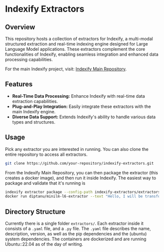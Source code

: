 # Indexify Extractors

## Overview

This repository hosts a collection of extractors for Indexify, a multi-modal structured extraction and real-time indexing engine designed for Large Language Model applications.
These extractors complement the core functionalities of Indexify, enabling seamless integration and enhanced data processing capabilities.

For the main Indexify project, visit: [Indexify Main Repository](https://github.com/diptanu/indexify).

## Features

- **Real-Time Data Processing:** Enhance Indexify with real-time data extraction capabilities.
- **Plug-and-Play Integration:** Easily integrate these extractors with the main Indexify engine.
- **Diverse Data Support:** Extends Indexify's ability to handle various data types and structures.

## Usage

Pick any extractor you are interested in running. You can also clone the entire repository to access all extractors.

```bash
git clone https://github.com/your-repository/indexify-extractors.git
```

From the Indexify Main Repository, you can then package the extractor (this creates a docker image), and then run it inside Indexify.
The easiest way to package and validate that it's running is

```bash
indexify extractor package --config-path indexify-extractors/extractors/minilm_l6.yaml
docker run diptanu/minilm-l6-extractor --text "Hello, I will be transformed into a vector-embedding!"
```

## Directory Structure

Currently there is a single folder `extractors/`. Each extractor inside it consists of a `.yaml` file, and a `.py` file.
The `.yaml` file describes the name, description, version, as well as the pip dependencies and the (ubuntu) system dependencies.
The containers are dockerized and are running Ubuntu::22.04 as of the day of writing.

